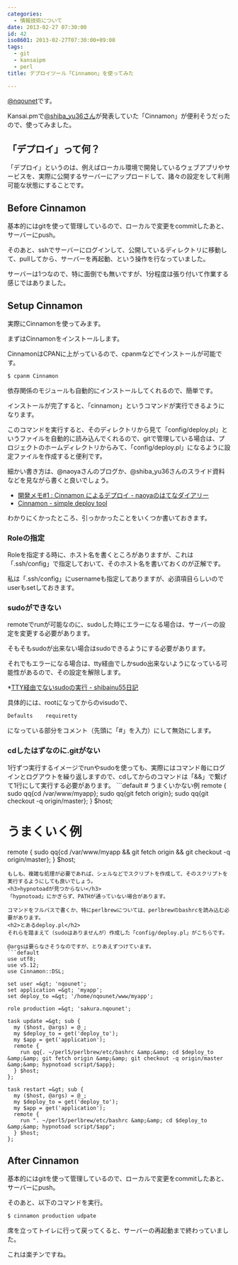 ```yaml
---
categories:
  - 情報技術について
date: 2013-02-27 07:30:00
id: 42
iso8601: 2013-02-27T07:30:00+09:00
tags:
  - git
  - kansaipm
  - perl
title: デプロイツール「Cinnamon」を使ってみた

---
```


<a href="https://twitter.com/nqounet">@nqounet</a>です。

Kansai.pmで<a href="https://twitter.com/shiba_yu36">@shiba_yu36さん</a>が発表していた「Cinnamon」が便利そうだったので、使ってみました。
<h2>「デプロイ」って何？</h2>
「デプロイ」というのは、例えばローカル環境で開発しているウェブアプリやサービスを、実際に公開するサーバーにアップロードして、諸々の設定をして利用可能な状態にすることです。
<h2>Before Cinnamon</h2>
基本的にはgitを使って管理しているので、ローカルで変更をcommitしたあと、サーバーにpush。

そのあと、sshでサーバーにログインして、公開しているディレクトリに移動して、pullしてから、サーバーを再起動、という操作を行なっていました。

サーバーは1つなので、特に面倒でも無いですが、1分程度は張り付いて作業する感じではありました。
<h2>Setup Cinnamon</h2>
実際にCinnamonを使ってみます。

まずはCinnamonをインストールします。

CinnamonはCPANに上がっているので、cpanmなどでインストールが可能です。
```default
$ cpanm Cinnamon
```
依存関係のモジュールも自動的にインストールしてくれるので、簡単です。

インストールが完了すると、「cinnamon」というコマンドが実行できるようになります。

このコマンドを実行すると、そのディレクトリから見て「config/deploy.pl」というファイルを自動的に読み込んでくれるので、gitで管理している場合は、プロジェクトのホームディレクトリからみて、「config/deploy.pl」になるように設定ファイルを作成すると便利です。

細かい書き方は、@naoyaさんのブログか、@shiba_yu36さんのスライド資料などを見ながら書くと良いでしょう。
<ul>
	<li><a href="http://d.hatena.ne.jp/naoya/20130118/1358477523">開発メモ#1 : Cinnamon によるデプロイ - naoyaのはてなダイアリー</a></li>
	<li><a href="http://www.slideshare.net/shibayu36/130223-kansaipmcinnamon">Cinnamon - simple deploy tool</a></li>
</ul>
わかりにくかったところ、引っかかったことをいくつか書いておきます。
<h3>Roleの指定</h3>
Roleを指定する時に、ホスト名を書くところがありますが、これは「.ssh/config」で指定しておいて、そのホスト名を書いておくのが正解です。

私は「.ssh/config」にusernameも指定してありますが、必須項目らしいのでuserもsetしておきます。
<h3>sudoができない</h3>
remoteでrunが可能なのに、sudoした時にエラーになる場合は、サーバーの設定を変更する必要があります。

そもそもsudoが出来ない場合はsudoできるようにする必要があります。

それでもエラーになる場合は、tty経由でしかsudo出来ないようになっている可能性があるので、その設定を解除します。

*<a href="http://d.hatena.ne.jp/shibainu55/20090720/1248053978">TTY経由でないsudoの実行 - shibainu55日記</a>

具体的には、rootになってからのvisudoで、
```default
Defaults    requiretty
```
になっている部分をコメント（先頭に「#」を入力）にして無効にします。
<h3>cdしたはずなのに.gitがない</h3>
1行ずつ実行するイメージでrunやsudoを使っても、実際にはコマンド毎にログインとログアウトを繰り返しますので、cdしてからのコマンドは「&amp;&amp;」で繋げて1行にして実行する必要があります。
```default
# うまくいかない例
remote {
    sudo qq{cd /var/www/myapp};
    sudo qq{git fetch origin};
    sudo qq{git checkout -q origin/master};
} $host;

# うまくいく例
remote {
    sudo qq{cd /var/www/myapp &amp;&amp; git fetch origin &amp;&amp; git checkout -q origin/master};
} $host;
```
もしも、複雑な処理が必要であれば、シェルなどでスクリプトを作成して、そのスクリプトを実行するようにしても良いでしょう。
<h3>hypnotoadが見つからない</h3>
「hypnotoad」にかぎらず、PATHが通っていない場合があります。

コマンドをフルパスで書くか、特にperlbrewについては、perlbrewのbashrcを読み込む必要があります。
<h2>とあるdeploy.pl</h2>
それらを踏まえて（sudoはありませんが）作成した「config/deploy.pl」がこちらです。

@argsは要らなさそうなのですが、とりあえずつけています。
```default
use utf8;
use v5.12;
use Cinnamon::DSL;

set user =&gt; 'nqounet';
set application =&gt; 'myapp';
set deploy_to =&gt; '/home/nqounet/www/myapp';

role production =&gt; 'sakura.nqounet';

task update =&gt; sub {
  my ($host, @args) = @_;
  my $deploy_to = get('deploy_to');
  my $app = get('application');
  remote {
    run qq{. ~/perl5/perlbrew/etc/bashrc &amp;&amp; cd $deploy_to &amp;&amp; git fetch origin &amp;&amp; git checkout -q origin/master &amp;&amp; hypnotoad script/$app};
  } $host;
};

task restart =&gt; sub {
  my ($host, @args) = @_;
  my $deploy_to = get('deploy_to');
  my $app = get('application');
  remote {
    run ". ~/perl5/perlbrew/etc/bashrc &amp;&amp; cd $deploy_to &amp;&amp; hypnotoad script/$app";
  } $host;
};
```
<h2>After Cinnamon</h2>
基本的にはgitを使って管理しているので、ローカルで変更をcommitしたあと、サーバーにpush。

そのあと、以下のコマンドを実行。
```default
$ cinnamon production udpate
```
席を立ってトイレに行って戻ってくると、サーバーの再起動まで終わっていました。

これは楽チンですね。    	